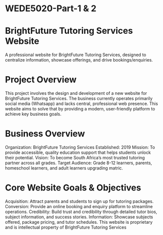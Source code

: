 # WEDE5020-Part-1 & 2
# BrightFuture Tutoring Services Website
A professional website for BrightFuture Tutoring Services, designed to centralize information, showcase offerings, and drive bookings/enquiries.
# Project Overview
This project involves the design and development of a new website for BrightFuture Tutoring Services. The business currently operates primarily social media (Whatsapp) and lacks central, professional web presence. This website aims to solve that by providing a modern, user-friendly platform to achieve key business goals.
# Business Overview
   Organization: BrightFuture Tutoring Services
   Established: 2019
   Mission: To provide accessible, quality education support that helps students unlock their potential.
   Vision: To become South Africa’s most trusted tutoring partner across all grades.
   Target Audience: Grade 8-12 learners, parents, homeschool learners, and adult learners upgrading matric.
# Core Website Goals & Objectives  
  Acquisition: Attract parents and students to sign up for tutoring packages.
  Conversion: Provide an online booking and enquiry platform to streamline operations.
  Credibility: Build trust and credibility through detailed tutor bios, subject information, and success stories.
  Information: Showcase subjects offered, package pricing, and tutor schedules.
This website is proprietary and is intellectual property of BrightFuture Tutoring Services  

